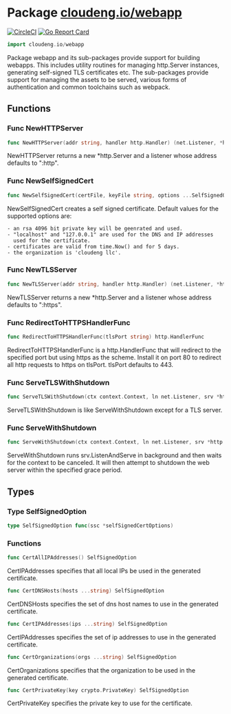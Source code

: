# Package [cloudeng.io/webapp](https://pkg.go.dev/cloudeng.io/webapp?tab=doc)
[![CircleCI](https://circleci.com/gh/cloudengio/go.gotools.svg?style=svg)](https://circleci.com/gh/cloudengio/go.gotools) [![Go Report Card](https://goreportcard.com/badge/cloudeng.io/webapp)](https://goreportcard.com/report/cloudeng.io/webapp)

```go
import cloudeng.io/webapp
```

Package webapp and its sub-packages provide support for building webapps.
This includes utility routines for managing http.Server instances,
generating self-signed TLS certificates etc. The sub-packages provide
support for managing the assets to be served, various forms of
authentication and common toolchains such as webpack.

## Functions
### Func NewHTTPServer
```go
func NewHTTPServer(addr string, handler http.Handler) (net.Listener, *http.Server, error)
```
NewHTTPServer returns a new *http.Server and a listener whose address
defaults to ":http".

### Func NewSelfSignedCert
```go
func NewSelfSignedCert(certFile, keyFile string, options ...SelfSignedOption) error
```
NewSelfSignedCert creates a self signed certificate. Default values for the
supported options are:

    - an rsa 4096 bit private key will be geenrated and used.
    - "localhost" and "127.0.0.1" are used for the DNS and IP addresses
      used for the certificate.
    - certificates are valid from time.Now() and for 5 days.
    - the organization is 'cloudeng llc'.

### Func NewTLSServer
```go
func NewTLSServer(addr string, handler http.Handler) (net.Listener, *http.Server, error)
```
NewTLSServer returns a new *http.Server and a listener whose address
defaults to ":https".

### Func RedirectToHTTPSHandlerFunc
```go
func RedirectToHTTPSHandlerFunc(tlsPort string) http.HandlerFunc
```
RedirectToHTTPSHandlerFunc is a http.HandlerFunc that will redirect to the
specified port but using https as the scheme. Install it on port 80 to
redirect all http requests to https on tlsPort. tlsPort defaults to 443.

### Func ServeTLSWithShutdown
```go
func ServeTLSWithShutdown(ctx context.Context, ln net.Listener, srv *http.Server, cert, key string, grace time.Duration) error
```
ServeTLSWithShutdown is like ServeWithShutdown except for a TLS server.

### Func ServeWithShutdown
```go
func ServeWithShutdown(ctx context.Context, ln net.Listener, srv *http.Server, grace time.Duration) error
```
ServeWithShutdown runs srv.ListenAndServe in background and then waits for
the context to be canceled. It will then attempt to shutdown the web server
within the specified grace period.



## Types
### Type SelfSignedOption
```go
type SelfSignedOption func(ssc *selfSignedCertOptions)
```

### Functions

```go
func CertAllIPAddresses() SelfSignedOption
```
CertIPAddresses specifies that all local IPs be used in the generated
certificate.


```go
func CertDNSHosts(hosts ...string) SelfSignedOption
```
CertDNSHosts specifies the set of dns host names to use in the generated
certificate.


```go
func CertIPAddresses(ips ...string) SelfSignedOption
```
CertIPAddresses specifies the set of ip addresses to use in the generated
certificate.


```go
func CertOrganizations(orgs ...string) SelfSignedOption
```
CertOrganizations specifies that the organization to be used in the
generated certificate.


```go
func CertPrivateKey(key crypto.PrivateKey) SelfSignedOption
```
CertPrivateKey specifies the private key to use for the certificate.







